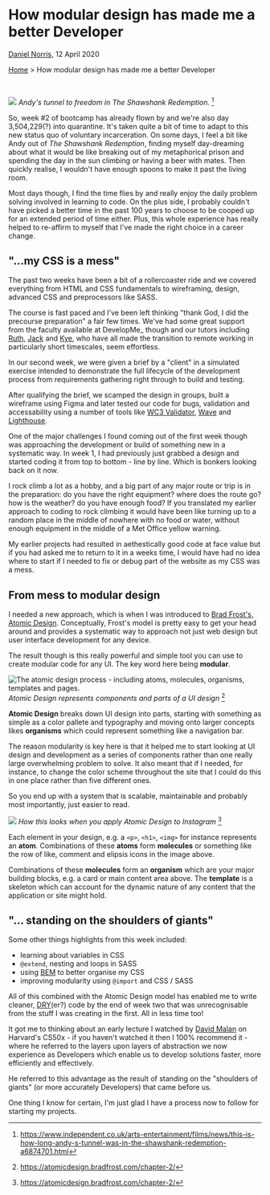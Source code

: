 # How modular design has made me a better Developer

[Daniel Norris](https://github.com/daniel-norris), 12 April 2020
 
[Home](./) > How modular design has made me a better Developer

<br>

![](https://static.independent.co.uk/s3fs-public/thumbnails/image/2016/02/09/09/ShawshankRedempt_184Pyxurz.jpg?w968h681)
*Andy's tunnel to freedom in The Shawshank Redemption.* [^1]

So, week #2 of bootcamp has already flown by and we're also day 3,504,229(?) into quarantine. It's taken quite a bit of time to adapt to this new status quo of voluntary incarceration. On some days, I feel a bit like Andy out of *The Shawshank Redemption*, finding myself day-dreaming about what it would be like breaking out of my metaphorical prison and spending the day in the sun climbing or having a beer with mates. Then quickly realise, I wouldn't have enough spoons to make it past the living room. 

Most days though, I find the time flies by and really enjoy the daily problem solving involved in learning to code. On the plus side, I probably couldn't have picked a better time in the past 100 years to choose to be cooped up for an extended period of time either. Plus, this whole experience has really helped to re-affirm to myself that I've made the right choice in a career change. 

## "...my CSS is a mess"

The past two weeks have been a bit of a rollercoaster ride and we covered everything from HTML and CSS fundamentals to wireframing, design, advanced CSS and preprocessors like SASS. 

The course is fast paced and I've been left thinking "thank God, I did the precourse preparation" a fair few times. We've had some great support from the faculty available at DevelopMe_ though and our tutors including [Ruth](https://developers.google.com/community/experts/directory/profile/profile-ruth_john), [Jack](/) and [Kye](/), who have all made the transition to remote working in particularly short timescales, seem effortless. 

In our second week, we were given a brief by a "client" in a simulated exercise intended to demonstrate the full lifecycle of the development process from requirements gathering right through to build and testing. 

After qualifying the brief, we scamped the design in groups, built a wireframe using Figma and later tested our code for bugs, validation and accessability using a number of tools like [WC3 Validator](/), [Wave](/) and [Lighthouse](/). 

One of the major challenges I found coming out of the first week though was approaching the development or build of something new in a systematic way. In week 1, I had previously just grabbed a design and started coding it from top to bottom  - line by line. Which is bonkers looking back on it now. 

I rock climb a lot as a hobby, and a big part of any major route or trip is in the preparation: do you have the right equipment? where does the route go? how is the weather? do you have enough food? If you translated my earlier approach to coding to rock climbing it would have been like turning up to a random place in the middle of nowhere with no food or water, without enough equipment in the middle of a Met Office yellow warning. 

My earlier projects had resulted in aethestically good code at face value but if you had asked me to return to it in a weeks time, I would have had no idea where to start if I needed to fix or debug part of the website as my CSS was a mess. 

## From mess to modular design

I needed a new approach, which is when I was introduced to [Brad Frost's, Atomic Design](https://atomicdesign.bradfrost.com/). Conceptually, Frost's model is pretty easy to get your head around and provides a systematic way to approach not just web design but user interface development for any device. 

The result though is this really powerful and simple tool you can use to create modular code for any UI. The key word here being **modular**. 

![The atomic design process - including atoms, molecules, organisms, templates and pages.](https://atomicdesign.bradfrost.com/images/content/atomic-design-process.png)
*Atomic Design represents components and parts of a UI design* [^2]

**Atomic Design** breaks down UI design into parts, starting with something as simple as a color pallete and typography and moving onto larger concepts likes **organisms** which could represent something like a navigation bar. 

The reason modularity is key here is that it helped me to start looking at UI design and development as a series of components rather than one really large overwhelming problem to solve. It also meant that if I needed, for instance, to change the color scheme throughout the site that I could do this in one place rather than five different ones. 

So you end up with a system that is scalable, maintainable and probably most importantly, just easier to read. 

![](https://atomicdesign.bradfrost.com/images/content/instagram-atomic.png)
*How this looks when you apply Atomic Design to Instagram* [^3]

Each element in your design, e.g. a `<p>`, `<h1>`, `<img>` for instance represents an **atom**.  Combinations of these **atoms** form **molecules** or something like the row of like, comment and elipsis icons in the image above. 

Combinations of these **molecules** form an **organism** which are your major building blocks, e.g. a card or main content area above. The **template** is a skeleton which can account for the dynamic nature of any content that the application or site might hold. 

## "... standing on the shoulders of giants"

Some other things highlights from this week included: 

- learning about variables in CSS 
- `@extend`, nesting and loops in SASS 
- using [BEM](https://en.bem.info/methodology/) to better organise my CSS
- improving modularity using `@import` and CSS / SASS

All of this combined with the Atomic Design model has enabled me to write cleaner, [DRY](https://en.wikipedia.org/wiki/Don%27t_repeat_yourself)(er?) code by the end of week two that was unrecognisable from the stuff I was creating in the first. All in less time too!

It got me to thinking about an early lecture I watched by [David Malan](https://cs.harvard.edu/malan/bio/) on Harvard's CS50x - if you haven't watched it then I 100% recommend it - where he referred to the layers upon layers of abstraction we now experience as Developers which enable us to develop solutions faster, more efficiently and effectively. 

He referred to this advantage as the result of standing on the "shoulders of giants" (or more accurately Developers) that came before us. 

One thing I know for certain, I'm just glad I have a process now to follow for starting my projects. 

[^1]: https://www.independent.co.uk/arts-entertainment/films/news/this-is-how-long-andy-s-tunnel-was-in-the-shawshank-redemption-a6874701.html

[^2]: https://atomicdesign.bradfrost.com/chapter-2/

[^3]: https://atomicdesign.bradfrost.com/chapter-2/
